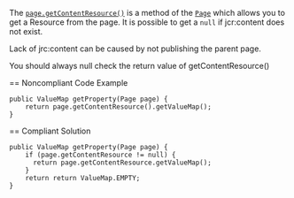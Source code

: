 The [`page.getContentResource()`](https://helpx.adobe.com/experience-manager/6-3/sites/developing/using/reference-materials/javadoc/com/day/cq/wcm/api/Page.html#getContentResource())
is a method of the [`Page`](https://helpx.adobe.com/experience-manager/6-3/sites/developing/using/reference-materials/diff-previous/changes/com.day.cq.wcm.api.Page.html)
which allows you to get a Resource from the page.
It is possible to get a `null` if jcr:content does not exist.

Lack of jrc:content can be caused by not publishing the parent page.

You should always null check the return value of getContentResource()

== Noncompliant Code Example

```
public ValueMap getProperty(Page page) {
	return page.getContentResource().getValueMap();
}
```

== Compliant Solution

```
public ValueMap getProperty(Page page) {
	if (page.getContentResource != null) {
	  return page.getContentResource.getValueMap();
	}
	return return ValueMap.EMPTY;
}
```

